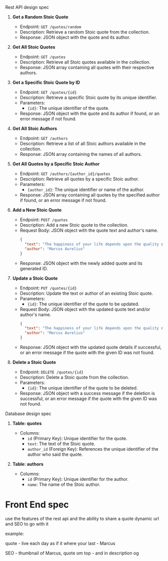 Rest API design spec
1. **Get a Random Stoic Quote**

   - Endpoint: `GET /quotes/random`
   - Description: Retrieve a random Stoic quote from the collection.
   - Response: JSON object with the quote and its author.

2. **Get All Stoic Quotes**

   - Endpoint: `GET /quotes`
   - Description: Retrieve all Stoic quotes available in the collection.
   - Response: JSON array containing all quotes with their respective authors.

3. **Get a Specific Stoic Quote by ID**

   - Endpoint: `GET /quotes/{id}`
   - Description: Retrieve a specific Stoic quote by its unique identifier.
   - Parameters:
     - `{id}`: The unique identifier of the quote.
   - Response: JSON object with the quote and its author if found, or an error message if not found.

4. **Get All Stoic Authors**

   - Endpoint: `GET /authors`
   - Description: Retrieve a list of all Stoic authors available in the collection.
   - Response: JSON array containing the names of all authors.

5. **Get All Quotes by a Specific Stoic Author**

   - Endpoint: `GET /authors/{author_id}/quotes`
   - Description: Retrieve all quotes by a specific Stoic author.
   - Parameters:
     - `{author_id}`: The unique identifier or name of the author.
   - Response: JSON array containing all quotes by the specified author if found, or an error message if not found.

6. **Add a New Stoic Quote**

   - Endpoint: `POST /quotes`
   - Description: Add a new Stoic quote to the collection.
   - Request Body: JSON object with the quote text and author's name.
     ```json
     {
       "text": "The happiness of your life depends upon the quality of your thoughts.",
       "author": "Marcus Aurelius"
     }
     ```
   - Response: JSON object with the newly added quote and its generated ID.

7. **Update a Stoic Quote**

   - Endpoint: `PUT /quotes/{id}`
   - Description: Update the text or author of an existing Stoic quote.
   - Parameters:
     - `{id}`: The unique identifier of the quote to be updated.
   - Request Body: JSON object with the updated quote text and/or author's name.
     ```json
     {
       "text": "The happiness of your life depends upon the quality of your thoughts.",
       "author": "Marcus Aurelius"
     }
     ```
   - Response: JSON object with the updated quote details if successful, or an error message if the quote with the given ID was not found.

8. **Delete a Stoic Quote**
   - Endpoint: `DELETE /quotes/{id}`
   - Description: Delete a Stoic quote from the collection.
   - Parameters:
     - `{id}`: The unique identifier of the quote to be deleted.
   - Response: JSON object with a success message if the deletion is successful, or an error message if the quote with the given ID was not found.

Database design spec

1. **Table: quotes**

   - Columns:
     - `id` (Primary Key): Unique identifier for the quote.
     - `text`: The text of the Stoic quote.
     - `author_id` (Foreign Key): References the unique identifier of the author who said the quote.

2. **Table: authors**
   - Columns:
     - `id` (Primary Key): Unique identifier for the author.
     - `name`: The name of the Stoic author.

# Front End spec

use the features of the rest api and the ability to share a quote dynamic url and SEO to go with it

example:

quote - live each day as if it where your last - Marcus 

SEO - thumbnail of Marcus, quote om top - and in description og
